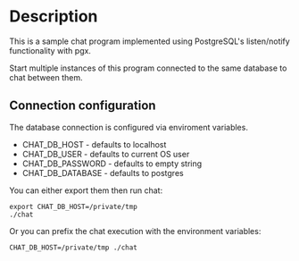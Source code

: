 # Description

This is a sample chat program implemented using PostgreSQL's listen/notify
functionality with pgx.

Start multiple instances of this program connected to the same database to chat
between them.

## Connection configuration

The database connection is configured via enviroment variables.

* CHAT_DB_HOST - defaults to localhost
* CHAT_DB_USER - defaults to current OS user
* CHAT_DB_PASSWORD - defaults to empty string
* CHAT_DB_DATABASE - defaults to postgres

You can either export them then run chat:

    export CHAT_DB_HOST=/private/tmp
    ./chat

Or you can prefix the chat execution with the environment variables:

    CHAT_DB_HOST=/private/tmp ./chat
